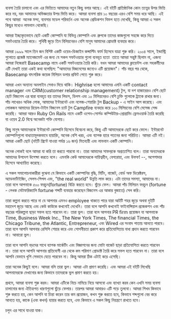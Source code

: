 ব্যবসা তৈরি চালানো এবং এর ভিত্তিতে আমাদের নতুন কিছু বলার আছে। 
এই বইটি প্রাতিষ্ঠানিক কোন তত্ত্বের উপর ভিত্তি করে নয়, বরং আমাদের অভিজ্ঞতার উপর ভিত্তি করে। আমরা ব্যবসা প্রায় ১০ বছরের এরও বেশি সময় ধরে আছি। এই পথে আমরা  অনেক মন্দা, ব্যবসার মডেল পরিবর্তন এবং অনেক প্রেডিকশন বিফল হতে দেখেছি, কিন্তু আমরা এ সকল কিছুর মধ্যেও লাভবান থেকেছি।

আমরা ইচ্ছাকৃতভাবে ছোট একটি কোম্পানি যা বিভিন্ন কোম্পানি এবং গ্রুপকে তাদের কাজগুলো সহজে করে দিতে সফটওয়্যার তৈরি করে। পৃথিবী জুড়ে তিন বিলিয়নেরও বেশি মানুষ আমাদের প্রোডাক্ট ব্যবহার করে। 

আমরা ১৯৯৯ সালে তিন জন বিশিষ্ট একটি ওয়েব-ডিজাইন কন্সাল্টিং ফার্ম হিসেবে যাত্রা শুরু করি। ২০০৪ সালে, ইন্ডাস্ট্রি গুলোতে প্রজেক্ট ম্যানেজমেন্ট এর জন্য যে সকল সফটওয়্যার গুলো ব্যবহৃত হতো  তাতে আমরা সন্তুষ্ট ছিলাম না, এজন্য আমরা নিজেরাই Basecamp নামে একটি সফটওয়্যার তৈরি করি। যখন আমরা আমাদের ক্লায়েন্টস এবং সহকর্মীদের এটি দেখাই তারা একই কথা বলেছিল: "আমাদের বিজনেসের জন্যেও এটি প্রয়োজন"। পাঁচ বছর পর থেকে,  Basecamp বাৎসরিক কয়েক মিলিয়ন ডলার প্রফিট পেতে শুরু করে। 

আমরা এখন অন্যান্য অনলাইন সেবাও দিয়ে থাকি। Highrise হলো আমাদের এমনি একটি contact manager এবং CRM(customer relationship management) টুল, যা দশ হাজারেরও বেশি ছোট ছোট বিজনেস এর দ্বারা ব্যবহৃত হয় তাদের লিডস, ডিলস এবং ১০ মিলিয়নেরও বেশি চুক্তি গুলোকে ট্র্যাকে রাখার জন্য। পাঁচ লাখেরও অধিক লোক, আমাদের ইন্টারনেট এবং নলেজ-শেয়ারিং টুল Backup - এ সাইন আপ করেছে। এবং লোকজন আমাদের রিয়েল-টাইম বিজনেস চ্যাট টুল Campfire ব্যবহার করে ১০০ মিলিয়নের বেশি মেসেজ সেন্ড করেছি। আমরা আরও Ruby On Rails নামে একটি ওপেন-সোর্সড কম্পিউটার-প্রোগ্রামিং ফ্রেমওয়ার্ক তৈরি করেছি যা ওয়েব 2.0 বিশ্বে অনেকটা শক্তি যোগায়।

কিছু মানুষ আমাদেরকে ইন্টারনেট কোম্পানি হিসেবে বিবেচনা করে, কিন্তু এটি আমাদেরকে ছোট করে ফেলে। ইন্টারনেট কোম্পানিগুলো বাধ্যতামূলকভাবে হায়ারিং, অনেক বেশি খরচ, এবং ব্যাপক হারে পতনের জন্য পরিচিত। আমরা এটি নই। আমরা একটি ছোট (বইটি প্রিন্টে যাওয়া পর্যন্ত ১৬ জন) মিতব্যয়ী এবং লাভবান একটি কোম্পানি।

অনেক লোকই বলে আমরা যা করি তা করতে পারবো না। তারা আমাদের সাফল্যকে অপ্রত্যাশিত বলে। তারা অন্যদেরকে আমাদের উপদেশ উপেক্ষা করতে বলে। এমনকি কেউ আমাদেরকে দায়িত্বহীন, বেপরোয়া, এবং উফফ! --, অপেশাদার হিসেবে আখ্যায়িত করেছে। 

এ সকল সমালোচনাকারীরা বুঝেনা যে কিভাবে একটি কোম্পানির বৃদ্ধি, মিটিং, বাজেট, বোর্ড অফ ডিরেক্টরস, অ্যাডভার্টাইজিং, সেলস-পিপল এবং, "the real world" উন্নতি লাভ করে। এটা তাদের সমস্যা, আমাদের না। তারা বলে আপনাকে ৫০০ ফরচুন(fortune) বিক্রি করতে হবে। ছুঁড়ে ফেল। আমরা পাঁচ মিলিয়ন ফরচুন (fortune - লেখক মেটাফরিক্যালি fortune শব্দটি ব্যবহার করেছেন বিজনেস এর আকার বুজাতে) সেল করি। 

তারা কল্পনা করতে পারে না যে আপনার এমনও employee থাকতে পারে যারা আটটি শহর জুড়ে অথবা দুইটি মহাদেশ জুড়ে আছে এবং কেউ কাউকে কখনোই দেখেনি। তারা বলে আপনি কখনোই ফাইনান্সিয়াল প্রজেকশন এবং পাঁচ বছরের পরিকল্পনা ছাড়া সফল হতে পারবেন না। তারা ভুল।
তারা বলে আপনার PR firm প্রয়োজন যা আপনাকে Time, Business Week Inc., The New York Times, The financial Times, the Chicago Tribune, the Atlantic, Entrepreneur, এবং Wired এর সংবাদ পাতায় আনতে পারবে। তারা বলে আপনি আপনার রেসিপি শেয়ার করে এবং গোপনীয়তা প্রকাশ করে প্রতিযোগিতায় বাধা প্রদান করতে পারবেন না। আবারো ভুল।

তারা বলে আপনি বড়দের সাথে ব্যাপক মার্কেটিং এবং বিজ্ঞাপনের জন্য মোটা বাজেট ছাড়া প্রতিযোগিতা করতে পারবেন না। তারা বলে আপনি আপনার প্রতিযোগী এর থেকে কম পরিমাণ প্রোডাক্ট তৈরি করে সফল হতে পারবেন না। তারা বলে আপনি যেভাবে খুশি সেভাবে যেতে পারবেন না। কিন্তু আমরা ঠিক এটাই করে এসেছি।

তারা অনেক কিছুই বলে। আমরা বলি তারা ভুল। আমরা এটা প্রমাণ করেছি। এবং আমরা এই বইটি লিখেছি আপনাদেরকে দেখানোর জন্য কিভাবে তাদেরকে ভুল প্রমাণ করতে হয়। 

প্রথমে, আমরা ব্যবসা শুরু করব। আমরা এটিকে নিচে নামিয়ে নিয়ে আসবো এবং ব্যাখ্যা করব কেন এখনি সময় ব্যবসা চালানোর জন্য ঐতিহ্যগত ধারণাগুলো ছুঁড়ে ফেলার। তারপর আমরা আবারও এটি গড়ে তুলবো। আমরা শিখব কিভাবে শুরু করতে হয়, কেন আপনি যা চিন্তা করেন তার কম প্রয়োজন, কখন শুরু করতে হবে, কিভাবে শব্দগুলো বের করে আনতে হয়, কাকে (এবং কখন) হায়ার করতে হবে, এবং কিভাবে এ সকল কিছু নিয়ন্ত্রণে রাখতে হবে।

চলুন এর সাথে যাওয়া যাক।